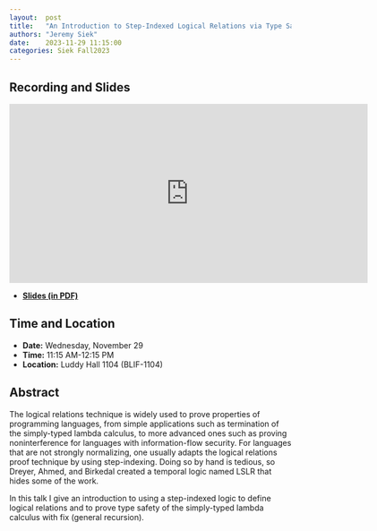 ```yaml
---
layout:  post
title:   "An Introduction to Step-Indexed Logical Relations via Type Safety for STLC + fix"
authors: "Jeremy Siek"
date:    2023-11-29 11:15:00
categories: Siek Fall2023
---
```


## Recording and Slides

<iframe width="640" height="320" src="https://www.youtube.com/embed/f8WpBngZehA" frameborder="0" allowfullscreen></iframe>

+ [**Slides (in PDF)**](http://wonks.github.io/slides/siek-nov-29-2023.pdf)


## Time and Location

* **Date:** Wednesday, November 29
* **Time:** 11:15 AM-12:15 PM
* **Location:** Luddy Hall 1104 (BLIF-1104)

## Abstract

The logical relations technique is widely used to prove properties of programming languages,
from simple applications such as termination of the simply-typed lambda calculus, to more
advanced ones such as proving noninterference for languages with information-flow security.
For languages that are not strongly normalizing, one usually adapts the logical relations
proof technique by using step-indexing. Doing so by hand is tedious, so Dreyer, Ahmed, and Birkedal
created a temporal logic named LSLR that hides some of the work.

In this talk I give an introduction to using a step-indexed logic to define logical relations and to
prove type safety of the simply-typed lambda calculus with fix (general recursion).
